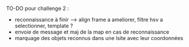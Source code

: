 
TO-DO pour challenge 2 :
- reconnaissance à finir --> align frame a ameliorer, filtre hsv a selectionner, template ?
- envoie de message et maj de la map en cas de reconnaissance
- marquage des objets reconnus dans une lsite avec leur coordonnées